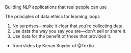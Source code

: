 Building NLP applications that real people can use

The principles of data ethics for learning loops
1. No surprises—make it clear that you're collecting data.
2. Use data the way you say you are—don't sell or share it.
3. Use data for the benefit of those that provided it.

- from slides by Kieran Snyder of @Textio
